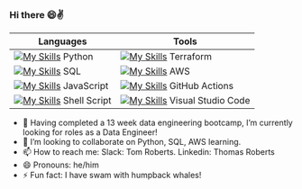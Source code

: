### Hi there 😄✌

| Languages | Tools |
| -------- | ------- |
| [![My Skills](https://skillicons.dev/icons?i=py)](https://skillicons.dev) Python  |  [![My Skills](https://skillicons.dev/icons?i=terraform)](https://skillicons.dev) Terraform |
| [![My Skills](https://skillicons.dev/icons?i=postgres)](https://skillicons.dev) SQL |  [![My Skills](https://skillicons.dev/icons?i=aws)](https://skillicons.dev) AWS  |
| [![My Skills](https://skillicons.dev/icons?i=js)](https://skillicons.dev) JavaScript  |  [![My Skills](https://skillicons.dev/icons?i=githubactions)](https://skillicons.dev) GitHub Actions  |
| [![My Skills](https://skillicons.dev/icons?i=bash)](https://skillicons.dev) Shell Script |  [![My Skills](https://skillicons.dev/icons?i=vscode)](https://skillicons.dev) Visual Studio Code  |

- 🌱 Having completed a 13 week data engineering bootcamp, I’m currently looking for roles as a Data Engineer!
- 👯 I’m looking to collaborate on Python, SQL, AWS learning.
- 📫 How to reach me: Slack: Tom Roberts. Linkedin: Thomas Roberts
- 😄 Pronouns: he/him
- ⚡ Fun fact: I have swam with humpback whales!
<!--
**tomroberts22/tomroberts22** is a ✨ _special_ ✨ repository because its `README.md` (this file) appears on your GitHub profile.
-->
